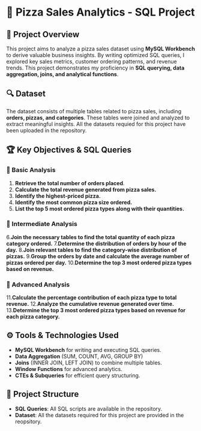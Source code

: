 # 🍕 Pizza Sales Analytics - SQL Project

## 📌 Project Overview
This project aims to analyze a pizza sales dataset using **MySQL Workbench** to derive valuable business insights. By writing optimized SQL queries, I explored key sales metrics, customer ordering patterns, and revenue trends. This project demonstrates my proficiency in **SQL querying, data aggregation, joins, and analytical functions**.

## 🔍 Dataset
The dataset consists of multiple tables related to pizza sales, including **orders, pizzas, and categories**. These tables were joined and analyzed to extract meaningful insights.
All the datasets requied for this project have been uploaded in the repository.

## 🏆 Key Objectives & SQL Queries
### 🔹 Basic Analysis
1. **Retrieve the total number of orders placed**.
2. **Calculate the total revenue generated from pizza sales.**
3. **Identify the highest-priced pizza.**
4. **Identify the most common pizza size ordered.**
5. **List the top 5 most ordered pizza types along with their quantities.**

### 🔹 Intermediate Analysis
6.**Join the necessary tables to find the total quantity of each pizza category ordered.**
7.**Determine the distribution of orders by hour of the day.**
8.**Join relevant tables to find the category-wise distribution of pizzas.**
9.**Group the orders by date and calculate the average number of pizzas ordered per day.**
10.**Determine the top 3 most ordered pizza types based on revenue.**


### 🔹 Advanced Analysis
11.**Calculate the percentage contribution of each pizza type to total revenue.**
12.**Analyze the cumulative revenue generated over time.**
13.**Determine the top 3 most ordered pizza types based on revenue for each pizza category.**


## ⚙️ Tools & Technologies Used
- **MySQL Workbench** for writing and executing SQL queries.
- **Data Aggregation** (SUM, COUNT, AVG, GROUP BY)
- **Joins** (INNER JOIN, LEFT JOIN) to combine multiple tables.
- **Window Functions** for advanced analytics.
- **CTEs & Subqueries** for efficient query structuring.

## 📁 Project Structure
- **SQL Queries**: All SQL scripts are available in the repository.
- **Dataset**: All the datasets required for this project are provided in the reopsitory.




